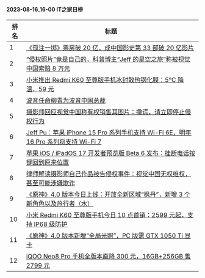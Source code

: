 #### 2023-08-16_16-00  IT之家日榜

| 排名 | 标题|
| --- | ---|
| 1 | [《孤注一掷》票房破 20 亿，成中国影史第 33 部破 20 亿影片](https://www.ithome.com/0/712/598.htm) |
| 2 | [“侵权照片”竟是自己的，科普博主“Jeff 的星空之旅”称被视觉中国索赔 8 万元](https://www.ithome.com/0/712/570.htm) |
| 3 | [小米推出 Redmi K60 至尊版手机冰封散热钢化膜：5℃ 降温，59 元](https://www.ithome.com/0/712/592.htm) |
| 4 | [波音任命柳青为波音中国总裁](https://www.ithome.com/0/712/710.htm) |
| 5 | [摄影师回应视觉中国称有权销售其图片：撒谎，请立即停止侵权行为](https://www.ithome.com/0/712/670.htm) |
| 6 | [Jeff Pu：苹果 iPhone 15 Pro 系列手机支持 Wi-Fi 6E，明年 16 Pro 系列将支持 Wi-Fi 7](https://www.ithome.com/0/712/619.htm) |
| 7 | [苹果 iOS / iPadOS 17 开发者预览版 Beta 6 发布：挂断电话按键回到原来位置](https://www.ithome.com/0/712/620.htm) |
| 8 | [律师解读摄影师自己作品被告侵权事件：视觉中国无权维权，甚至可能涉嫌欺诈](https://www.ithome.com/0/712/711.htm) |
| 9 | [《原神》4.0 版本今日上线：开放全新区域“枫丹”，新增 3 个新角色以及旅行者（水）](https://www.ithome.com/0/712/636.htm) |
| 10 | [小米 Redmi K60 至尊版手机今日 10 点首销：2599 元起，支持 IP68 级防护](https://www.ithome.com/0/712/657.htm) |
| 11 | [《原神》4.0 版本新增“全局光照”，PC 版需 GTX 1050 Ti 显卡](https://www.ithome.com/0/712/669.htm) |
| 12 | [iQOO Neo8 Pro 手机全版本直降 300 元，16GB+256GB 售 2799 元](https://www.ithome.com/0/712/508.htm) |
